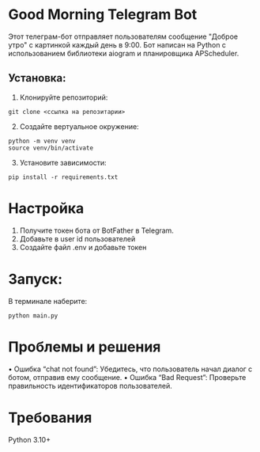 # Good Morning Telegram Bot

Этот телеграм-бот отправляет пользователям сообщение "Доброе утро" с картинкой каждый день в 9:00. Бот написан на Python с использованием библиотеки aiogram и планировщика APScheduler.

## Установка:
1. Клонируйте репозиторий:
```
git clone <ссылка на репозитарии>
```
2. Создайте вертуальное окружение:
```commandline
python -m venv venv
source venv/bin/activate
```
3. Установите зависимости:
```
pip install -r requirements.txt
```
# Настройка
1. Получите токен бота от BotFather в Telegram.
2. Добавьте в user id пользователей
3. Создайте файл .env и добавьте токен

# Запуск:
В терминале наберите:
```
python main.py
```
# Проблемы и решения

 • Ошибка “chat not found”: Убедитесь, что пользователь начал диалог с ботом, отправив ему сообщение.
 • Ошибка “Bad Request”: Проверьте правильность идентификаторов пользователей.

# Требования

Python 3.10+
